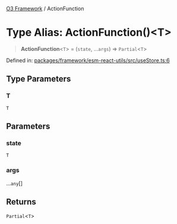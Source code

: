 [O3 Framework](../API.md) / ActionFunction

# Type Alias: ActionFunction()\<T\>

> **ActionFunction**\<`T`\> = (`state`, ...`args`) => `Partial`\<`T`\>

Defined in: [packages/framework/esm-react-utils/src/useStore.ts:6](https://github.com/its-kios09/openmrs-esm-core/blob/main/packages/framework/esm-react-utils/src/useStore.ts#L6)

## Type Parameters

### T

`T`

## Parameters

### state

`T`

### args

...`any`[]

## Returns

`Partial`\<`T`\>
